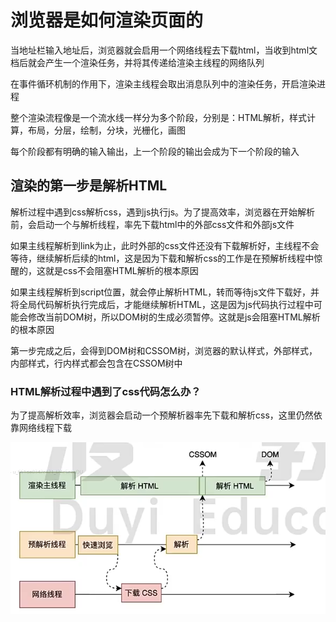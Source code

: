 # 浏览器是如何渲染页面的

当地址栏输入地址后，浏览器就会启用一个网络线程去下载html，当收到html文档后就会产生一个渲染任务，并将其传递给渲染主线程的网络队列

在事件循环机制的作用下，渲染主线程会取出消息队列中的渲染任务，开启渲染进程

整个渲染流程像是一个流水线一样分为多个阶段，分别是：HTML解析，样式计算，布局，分层，绘制，分块，光栅化，画图

每个阶段都有明确的输入输出，上一个阶段的输出会成为下一个阶段的输入

## 渲染的第一步是解析HTML

解析过程中遇到css解析css，遇到js执行js。为了提高效率，浏览器在开始解析前，会启动一个与解析线程，率先下载html中的外部css文件和外部js文件

如果主线程解析到link为止，此时外部的css文件还没有下载解析好，主线程不会等待，继续解析后续的html，这是因为下载和解析css的工作是在预解析线程中惊醒的，这就是css不会阻塞HTML解析的根本原因

如果主线程解析到script位置，就会停止解析HTML，转而等待js文件下载好，并将全局代码解析执行完成后，才能继续解析HTML，这是因为js代码执行过程中可能会修改当前DOM树，所以DOM树的生成必须暂停。这就是js会阻塞HTML解析的根本原因

第一步完成之后，会得到DOM树和CSSOM树，浏览器的默认样式，外部样式，内部样式，行内样式都会包含在CSSOM树中

### HTML解析过程中遇到了css代码怎么办？

为了提高解析效率，浏览器会启动一个预解析器率先下载和解析css，这里仍然依靠网络线程下载

![alt text](浏览器渲染原理-解析遇到css.png)